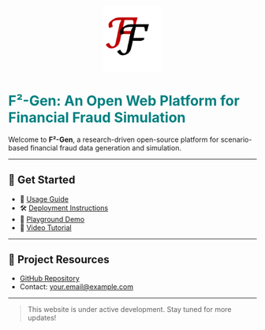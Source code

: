 <head>
  <link rel="icon" type="image/png" href="LOGO.png">
</head>

<p align="center">
  <img src="LOGO.png" alt="F²-Gen Logo" width="120">
</p>

# <span style="color: teal;">F²-Gen: An Open Web Platform for Financial Fraud Simulation</span>

Welcome to **F²-Gen**, a research-driven open-source platform for scenario-based financial fraud data generation and simulation.

---

## 🔗 Get Started

- 📘 [Usage Guide](usage.html)
- 🛠️ [Deployment Instructions](deploy.html)
- 🧪 [Playground Demo](playground.html)
- 🎥 [Video Tutorial](tutorial.html)

---

## 📂 Project Resources

- [GitHub Repository](https://github.com/sethGu/FinancialFraudDataGenerator)
- Contact: your.email@example.com

---
> This website is under active development. Stay tuned for more updates!
